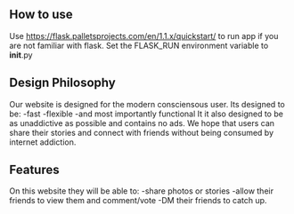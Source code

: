 ## How to use
Use https://flask.palletsprojects.com/en/1.1.x/quickstart/ to run app if you are not familiar with flask. Set the FLASK_RUN environment variable to __init__.py

## Design Philosophy
Our website is designed for the modern consciensous user. Its designed to be:
-fast
-flexible
-and most importantly functional
It it also designed to be as unaddictive as possible and contains no ads. We hope that users can share their stories and connect
with friends without being consumed by internet addiction.

## Features
On this website they will be able to:
-share photos or stories
-allow their friends to view them and comment/vote
-DM their friends to catch up.

